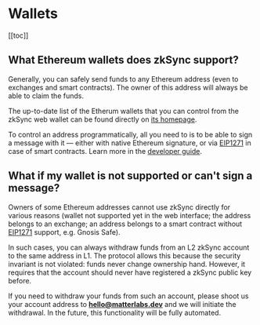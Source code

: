 # Wallets

[[toc]]

## What Ethereum wallets does zkSync support?

Generally, you can safely send funds to any Ethereum address (even to exchanges and smart contracts). The owner of this address will always be able to claim the funds.

The up-to-date list of the Etherum wallets that you can control from the zkSync web wallet can be found directly on [its homepage](https://wallet.zksync.io).

To control an address programmatically, all you need to is to be able to sign a message with it — either with native Ethereum signature, or via [EIP1271](https://github.com/ethereum/EIPs/blob/master/EIPS/eip-1271.md) in case of smart contracts. Learn more in the [developer guide](../dev/overview.md).

## What if my wallet is not supported or can't sign a message?

Owners of some Ethereum addresses cannot use zkSync directly for various reasons (wallet not supported yet in the web interface; the address belongs to an exchange; an address belongs to a smart contract without [EIP1271](https://github.com/ethereum/EIPs/blob/master/EIPS/eip-1271.md) support, e.g. Gnosis Safe).

In such cases, you can always withdraw funds from an L2 zkSync account to the same address in L1. The protocol allows this because the security invariant is not violated: funds never change ownership hand. However, it requires that the account should never have registered a zkSync public key before.

If you need to withdraw your funds from such an account, please shoot us your account address to **hello@matterlabs.dev** and we will initiate the withdrawal. In the future, this functionality will be fully automated.
